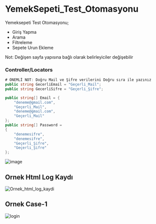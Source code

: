 # YemekSepeti_Test_Otomasyonu
Yemeksepeti Test Otomasyonu;
* Giriş Yapma
* Arama
* Filtreleme
* Sepete Urun Ekleme

Not: Değişen sayfa yapısına bağlı olarak belirleyiciler değişebilir


### Controller/Locators 

```c#
# ÖNEMLİ NOT: Doğru Mail ve Şifre verilerini Doğru sıra ile yazınız
public string GecerliEmail = "Geçerli_Mail";
public string GecerliSifre = "Geçerli_Şifre";

public string[] Email = {
    "deneme@gmail.com",
    "Geçerli_Mail",
    "deneme@gmail.com",
    "Geçerli_Mail"
};
public string[] Password =
{
    "denemesifre",
    "denemesifre",
    "Geçerli_Şifre",
    "Geçerli_Şifre"
};
```

 ![image](https://user-images.githubusercontent.com/37083519/159131299-be9b5bfc-9373-4ac4-a8f0-05f6dec33f83.png)
## Ornek Html Log Kaydı
![Ornek_html_log_kaydi](https://user-images.githubusercontent.com/37083519/159131155-78c6e4d6-a79d-4664-97d4-95c882d5bada.JPG)
## Ornek Case-1
![login](https://user-images.githubusercontent.com/37083519/159131159-ebfeda82-a716-4176-a67e-56c8f7bb03a8.JPG)


